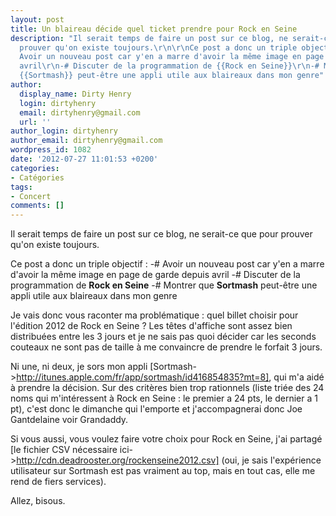```yaml
---
layout: post
title: Un blaireau décide quel ticket prendre pour Rock en Seine
description: "Il serait temps de faire un post sur ce blog, ne serait-ce que pour
  prouver qu'on existe toujours.\r\n\r\nCe post a donc un triple objectif : \r\n-#
  Avoir un nouveau post car y'en a marre d'avoir la même image en page de garde depuis
  avril\r\n-# Discuter de la programmation de {{Rock en Seine}}\r\n-# Montrer que
  {{Sortmash}} peut-être une appli utile aux blaireaux dans mon genre"
author:
  display_name: Dirty Henry
  login: dirtyhenry
  email: dirtyhenry@gmail.com
  url: ''
author_login: dirtyhenry
author_email: dirtyhenry@gmail.com
wordpress_id: 1082
date: '2012-07-27 11:01:53 +0200'
categories:
- Catégories
tags:
- Concert
comments: []
---
```

Il serait temps de faire un post sur ce blog, ne serait-ce que pour prouver qu'on existe toujours.

Ce post a donc un triple objectif : 
-# Avoir un nouveau post car y'en a marre d'avoir la même image en page de garde depuis avril
-# Discuter de la programmation de __Rock en Seine__
-# Montrer que __Sortmash__ peut-être une appli utile aux blaireaux dans mon genre

Je vais donc vous raconter ma problématique : quel billet choisir pour l'édition 2012 de Rock en Seine ? Les têtes d'affiche sont assez bien distribuées entre les 3 jours et je ne sais pas quoi décider car les seconds couteaux ne sont pas de taille à me convaincre de prendre le forfait 3 jours.

Ni une, ni deux, je sors mon appli [Sortmash->http://itunes.apple.com/fr/app/sortmash/id416854835?mt=8], qui m'a aidé à prendre la décision. Sur des critères bien trop rationnels (liste triée des 24 noms qui m'intéressent à Rock en Seine : le premier a 24 pts, le dernier a 1 pt), c'est donc le dimanche qui l'emporte et j'accompagnerai donc Joe Gantdelaine voir Grandaddy.

<img516>

Si vous aussi, vous voulez faire votre choix pour Rock en Seine, j'ai partagé [le fichier CSV nécessaire ici->http://cdn.deadrooster.org/rockenseine2012.csv] (oui, je sais l'expérience utilisateur sur Sortmash est pas vraiment au top, mais en tout cas, elle me rend de fiers services).

Allez, bisous.
